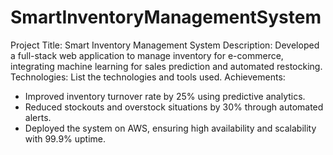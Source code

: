 # SmartInventoryManagementSystem

Project Title: Smart Inventory Management System
Description: Developed a full-stack web application to manage inventory for e-commerce, integrating machine learning for sales prediction and automated restocking.
Technologies: List the technologies and tools used.
Achievements:
- Improved inventory turnover rate by 25% using predictive analytics.
- Reduced stockouts and overstock situations by 30% through automated alerts.
- Deployed the system on AWS, ensuring high availability and scalability with 99.9% uptime.
